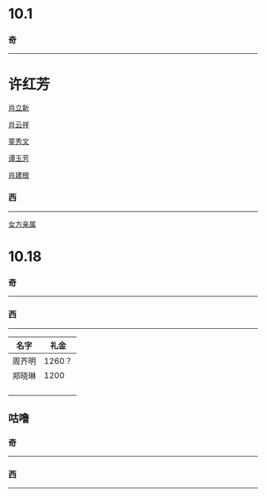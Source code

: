 # 10.1

### 奇

---

# 许红芳

[肖立新](https://www.notion.so/8b21ceb650644f59a77fd830fd24551a?pvs=21)

[肖云祥](https://www.notion.so/a3f8f4e36f0d451281c2d5bde6d6e1f3?pvs=21)

[童秀文](https://www.notion.so/2cd74b1130374acca3833c518938c831?pvs=21)

[谭玉芳](https://www.notion.so/14a7b473c9cc4dd7afda1fc3979fd09d?pvs=21)

[肖建根 ](https://www.notion.so/852c000f181d417394a22f238aa9a974?pvs=21)

### 西

---

[女方亲属](https://www.notion.so/ad03867649eb4316ad2af7c48a9cddae?pvs=21)

# 10.18

### 奇

---

### 西

---

| 名字 | 礼金 |
| --- | --- |
| 周齐明 | 1260？ |
| 郑晓琳 | 1200 |
|  |  |
|  |  |
|  |  |
|  |  |

## 咕噜

### 奇

---

### 西

---